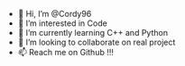 - 👋 Hi, I’m @Cordy96
- 👀 I’m interested in Code
- 🌱 I’m currently learning C++ and Python
- 💞️ I’m looking to collaborate on real project
- 📫 Reach me on Github !!!

<!---
Cordy96/Cordy96 is a ✨ special ✨ repository because its `README.md` (this file) appears on your GitHub profile.
You can click the Preview link to take a look at your changes.
--->
